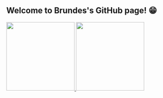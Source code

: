 ## Welcome to Brundes's GitHub page! 😁

 <div>
   <a href="https://github.com/brundes">
   <img height="180em" src="https://github-readme-stats.vercel.app/api?username=brundes&show_icons=true&theme=tokyonight&include_all_commits=true&count_private=true"/>
   <img height="180em" src="https://github-readme-stats.vercel.app/api/top-langs/?username=brundes&layout=compact&langs_count=6&theme=tokyonight"/>
</div>
